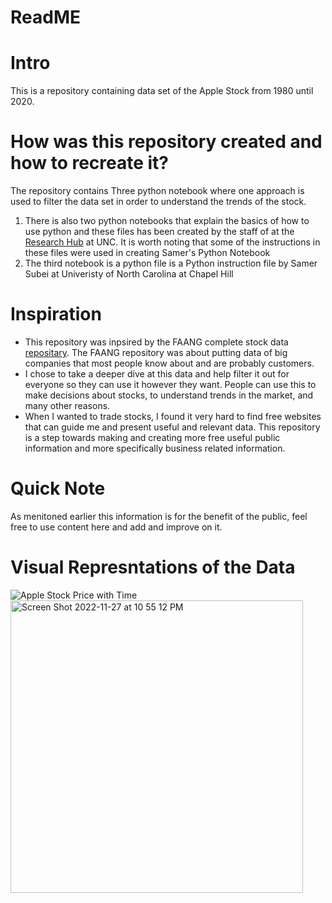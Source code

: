 # ReadME 
# Intro
This is a repository containing data set of the Apple Stock from 1980 until 2020. 

# How was this repository created and how to recreate it?
The repository contains Three python notebook where one approach is used to filter the data set in order to understand the trends of the stock. 
1. There is also two python notebooks that explain the basics of how to use python and these files has been created by the staff of at the [Research Hub](https://library.unc.edu/hub/) at UNC. It is worth noting that some of the instructions in these files were used in creating Samer's Python Notebook
2. The third notebook is a python file is a Python instruction file by Samer Subei at Univeristy of North Carolina at Chapel Hill

# Inspiration
- This repository was inpsired by the FAANG complete stock data [repositary](https://www.kaggle.com/datasets/aayushmishra1512/faang-complete-stock-data?resource=download). The FAANG repository was about putting data of big companies that most people know about and are probably customers.
- I chose to take a deeper dive at this data and help filter it out for everyone so they can use it however they want. People can use this to make decisions about stocks, to understand trends in the market, and many other reasons.
- When I wanted to trade stocks, I found it very hard to find free websites that can guide me and present useful and relevant data. This repository is a step towards making and creating more free useful public information and more specifically business related information.


# Quick Note
As menitoned earlier this information is for the benefit of the public, feel free to use content here and add and improve on it. 

# Visual Represntations of the Data
![Apple Stock Price with Time](https://user-images.githubusercontent.com/118204102/203100055-72488426-5474-4ac5-9e6b-54b0d987939d.jpeg)
<img width="468" alt="Screen Shot 2022-11-27 at 10 55 12 PM" src="https://user-images.githubusercontent.com/118204102/204190900-a13513f7-1046-44ae-8404-26ed97334725.png">
